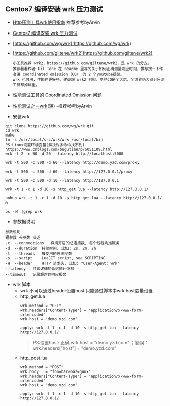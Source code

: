 ## Centos7 编译安装 wrk 压力测试
- [Http压测工具wrk使用指南](https://www.cnblogs.com/jiftle/p/7158291.html) 推荐参考byArvin
- [Centos7 编译安装 wrk 压力测试](https://blog.csdn.net/Diligent_ten/article/details/79081433)
- [https://github.com/wg/wrk](https://github.com/wg/wrk)
- [https://github.com/giltene/wrk2](https://github.com/giltene/wrk2)
    ```
    小工具推荐 wrk2，https://github.com/giltene/wrk2，是 wrk 的分支。
    推荐看看作者 Gil Tene 在 readme 里写的关于如何正确测量响应时间，推荐搜一下作者讲 coordinated omission（CO） 的 2 个youtube视频。
    wrk 也可用，性能也更好些。建议跟 wrk2 对照，毕竟CO是个大坑，全世界绝大部分压测工具都掉坑里。
    ```
- [性能测试工具的 Coordinated Omission 问题](https://www.jianshu.com/p/bfb2b0f50edd?from=timeline&isappinstalled=0)
- [性能测试之－wrk(转)](https://www.cnblogs.com/rainy-shurun/p/5867946.html) -推荐参考byArvin

- 安装wrk
```
git clone https://github.com/wg/wrk.git  
cd wrk 
make
ln -s /usr/local/src/wrk/wrk /usr/local/bin 
PS:Linux设置环境变量(解决许多命令找不到) https://www.cnblogs.com/bugutian/p/5051109.html
wrk -t 2 -c 50 -d 20 --latency http://localhost:5000

```

```
wrk -t 500 -c 500 -d 60 --latency http://demo.yzd.com/proxy

wrk -t 500 -c 500 -d 60 --latency http://127.0.0.1/proxy 

wrk -t 500 -c 500 -d 10 --latency http://127.0.0.1

wrk -t 1 -c 1 -d 10 -s http_get.lua --latency http://127.0.0.1/

nohup wrk -t 1 -c 1 -d 10 -s http_get.lua --latency http://127.0.0.1/ &

ps -ef |grep wrk

```
- 参数据说明
```
参数说明
短参数	长参数	描述
-c	--connections	保持开启的总连接数, 每个线程均摊服务
-d	--duration	持续时间, 比如: 2s, 2m, 2h
-t	--threads	被使用的总线程数
-s	--script	LuaJIT script, see SCRIPTING
-H	--header	HTTP 请求头, 比如: "User-Agent: wrk"
--latency	打印详细的延迟统计信息
--timeout	记录超时的响应报文
```
- wrk 脚本 
    - wrk 不可以通过header设置host,只能通过脚本中wrk.host变量设置
    - http_get.lua
        ```
        wrk.method = "GET"
        wrk.headers["Content-Type"] = "application/x-www-form-urlencoded"
        wrk.host = "demo.yzd.com"
        
        apply: wrk -t 1 -c 1 -d 10 -s http_get.lua --latency http://127.0.0.1/
        ```
        > PS:设置host: 正确 wrk.host = "demo.yzd.com" ；错误：wrk.headers["host"] = "demo.yzd.com"
    - http_post.lua
        ```
        wrk.method = "POST"
        wrk.body   = "foo=bar&baz=quux"
        wrk.headers["Content-Type"] = "application/x-www-form-urlencoded"
        wrk.host = "demo.yzd.com"
        
        apply: wrk -t 1 -c 1 -d 10 -s http_get.lua --latency http://127.0.0.1/
        ```